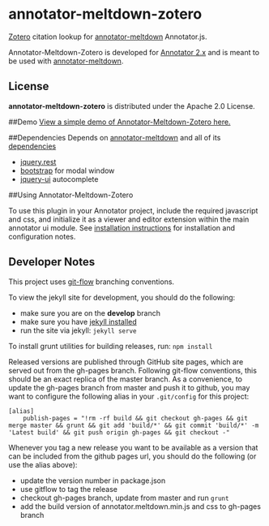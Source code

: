 # annotator-meltdown-zotero
[Zotero](https://www.zotero.org/) citation lookup for [annotator-meltdown](https://github.com/emory-lits-labs/annotator-meltdown) Annotator.js.

Annotator-Meltdown-Zotero is developed for
[Annotator 2.x](https://github.com/openannotation/annotator/releases)
and is meant to be used with [annotator-meltdown](https://github.com/emory-lits-labs/annotator-meltdown).

## License
**annotator-meltdown-zotero** is distributed under the Apache 2.0 License.

##Demo
[View a simple demo of Annotator-Meltdown-Zotero here.](http://emory-lits-labs.github.io/annotator-meltdown-zotero/demo/)

##Dependencies
Depends on [annotator-meltdown](https://github.com/emory-lits-labs/annotator-meltdown) and all of its
[dependencies](https://github.com/emory-lits-labs/annotator-meltdown#dependencies)
* [jquery.rest](https://github.com/jpillora/jquery.rest)
* [bootstrap](http://getbootstrap.com/) for modal window
* [jquery-ui](https://jqueryui.com/) autocomplete

##Using Annotator-Meltdown-Zotero

To use this plugin in your Annotator project, include the required
javascript and css, and initialize it as a viewer and editor extension
within the main annotator ui module.  See
[installation instructions](http://emory-lits-labs.github.io/annotator-meltdown-zotero/#install)
for installation and configuration notes.

## Developer Notes

This project uses [git-flow](https://github.com/nvie/gitflow) branching conventions.

To view the jekyll site for development, you should do the following:
- make sure you are on the **develop** branch
- make sure you have [jekyll installed](http://jekyllrb.com/docs/installation/)
- run the site via jekyll: ```jekyll serve```

To install grunt utilities for building releases, run: ```npm install```

Released versions are published through GitHub site pages, which are served out from
the gh-pages branch.  Following git-flow conventions, this should be an exact
replica of the master branch.  As a convenience, to update the gh-pages branch
from master and push it to github, you may want to configure the following alias
in your ``.git/config`` for this project:

    [alias]
        publish-pages = "!rm -rf build && git checkout gh-pages && git merge master && grunt && git add 'build/*' && git commit 'build/*' -m 'Latest build' && git push origin gh-pages && git checkout -"

Whenever you tag a new release you want to be available as a version that
can be included from the github pages url, you should do the following (or use
the alias above):
- update the version number in package.json
- use gitflow to tag the release
- checkout gh-pages branch, update from master and run ```grunt```
- add the build version of annotator.meltdown.min.js and css to gh-pages branch

